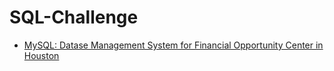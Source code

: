 # SQL-Challenge


- [MySQL: Datase Management System for Financial Opportunity Center in Houston](https://github.com/Ellypham92/sql-data-analysis/tree/main/sql%20houston%20foc)
